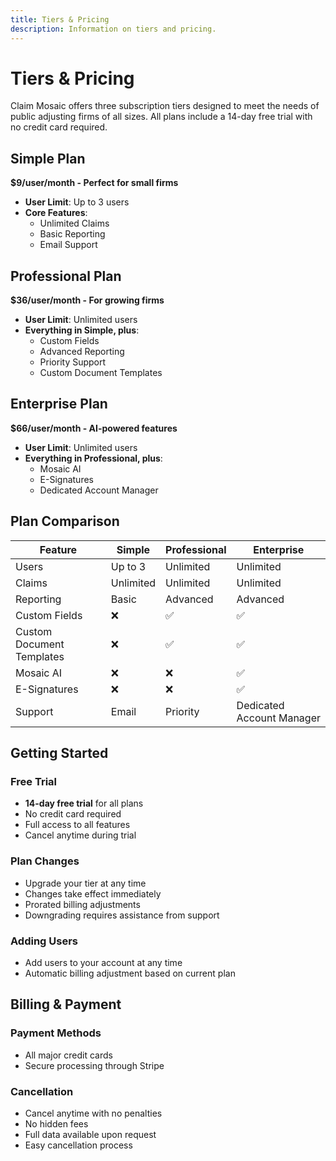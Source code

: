 ```yaml
---
title: Tiers & Pricing
description: Information on tiers and pricing.
---
```


# Tiers & Pricing

Claim Mosaic offers three subscription tiers designed to meet the needs of public adjusting firms of all sizes. All plans include a 14-day free trial with no credit card required.

## Simple Plan

**$9/user/month - Perfect for small firms**

- **User Limit**: Up to 3 users
- **Core Features**:
  - Unlimited Claims
  - Basic Reporting
  - Email Support

## Professional Plan

**$36/user/month - For growing firms**

- **User Limit**: Unlimited users
- **Everything in Simple, plus**:
  - Custom Fields
  - Advanced Reporting
  - Priority Support
  - Custom Document Templates

## Enterprise Plan

**$66/user/month - AI-powered features**

- **User Limit**: Unlimited users
- **Everything in Professional, plus**:
  - Mosaic AI
  - E-Signatures
  - Dedicated Account Manager

## Plan Comparison

| Feature | Simple | Professional | Enterprise |
|---------|--------|--------------|------------|
| Users | Up to 3 | Unlimited | Unlimited |
| Claims | Unlimited | Unlimited | Unlimited |
| Reporting | Basic | Advanced | Advanced |
| Custom Fields | ❌ | ✅ | ✅ |
| Custom Document Templates | ❌ | ✅ | ✅ |
| Mosaic AI | ❌ | ❌ | ✅ |
| E-Signatures | ❌ | ❌ | ✅ |
| Support | Email | Priority | Dedicated Account Manager |

## Getting Started

### Free Trial
- **14-day free trial** for all plans
- No credit card required
- Full access to all features
- Cancel anytime during trial

### Plan Changes
- Upgrade your tier at any time
- Changes take effect immediately
- Prorated billing adjustments
- Downgrading requires assistance from support

### Adding Users
- Add users to your account at any time
- Automatic billing adjustment based on current plan


## Billing & Payment

### Payment Methods
- All major credit cards
- Secure processing through Stripe

### Cancellation
- Cancel anytime with no penalties
- No hidden fees
- Full data available upon request
- Easy cancellation process
